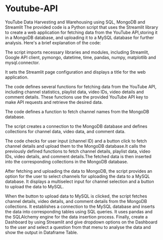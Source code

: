 # Youtube-API
YouTube Data Harvesting and Warehousing using SQL, MongoDB and Streamlit
The provided code is a Python script that uses the Streamlit library to create a web application for fetching data from the YouTube API,storing it in a MongoDB database, and uploading it to a MySQL database for further analysis. Here's a brief explanation of the code:

The script imports necessary libraries and modules, including Streamlit, Google API client, pymongo, datetime, time, pandas, numpy, matplotlib and mysql.connector.

It sets the Streamlit page configuration and displays a title for the web application.

The code defines several functions for fetching data from the YouTube API, including channel statistics, playlist data, video IDs, video details and comment details. These functions use the provided YouTube API key to make API requests and retrieve the desired data.

The code defines a function to fetch channel names from the MongoDB database.

The script creates a connection to the MongoDB database and defines collections for channel data, video data, and comment data.

The code checks for user input (channel ID) and a button click to fetch channel details and upload them to the MongoDB database.It calls the previously defined functions to fetch channel details, playlist data, video IDs, video details, and comment details.The fetched data is then inserted into the corresponding collections in the MongoDB database.

After fetching and uploading the data to MongoDB, the script provides an option for the user to select channels for uploading the data to a MySQL database. It displays a multiselect input for channel selection and a button to upload the data to MySQL.

When the button to upload data to MySQL is clicked, the script fetches channel details, video details, and comment details from the MongoDB collections. It establishes a connection to the MySQL database and inserts the data into corresponding tables using SQL queries. It uses pandas and the SQLAlchemy engine for the data insertion process.
Finally, create a Dashboard by using Streamlit and give dropdown options on the Dashboard to the user and select a question from that menu to analyse the data and show the output in Dataframe Table.
